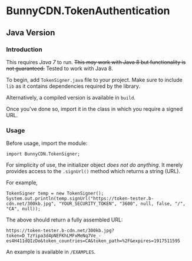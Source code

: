 # BunnyCDN.TokenAuthentication
## Java Version
### Introduction
This requires _Java 7_ to run. ~~This _may_ work with Java 8 but functionality is not guaranteed.~~ Tested to work with Java 8.

To begin, add `TokenSigner.java` file to your project. Make sure to include `lib` as it contains dependencies required by the library.

Alternatively, a compiled version is available in `build`.

Once you've done so, import it in the class in which you require a signed URL.

### Usage
Before usage, import the module:

	import BunnyCDN.TokenSigner;

For simplicity of use, the initializer object _does not do anything_. It merely provides access to the `.signUrl()` method which returns a string (URL).

For example, 

	TokenSigner temp = new TokenSigner();
	System.out.println(temp.signUrl("https://token-tester.b-cdn.net/300kb.jpg", "YOUR_SECURITY_TOKEN", "3600", null, false, "/", "CA", null));

The above should return a fully assembled URL:

	https://token-tester.b-cdn.net/300kb.jpg?token=D_TzYipa3d4pNEFKhLMFxMeNq7Ve_-es4H411dQIzDo&token_countries=CA&token_path=%2F&expires=1917511595

An example is available in `/EXAMPLES`.

